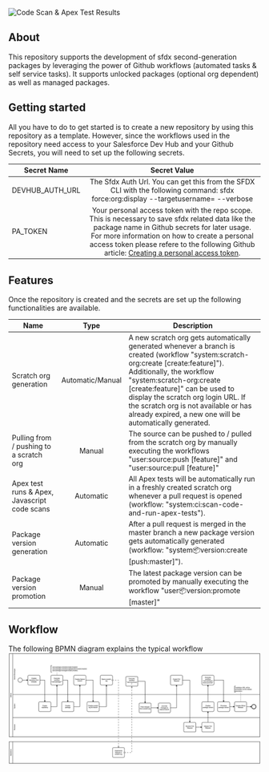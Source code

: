 ![Code Scan & Apex Test Results](../../workflows/system:ci:scan-code-and-run-apex-tests/badge.svg)

## About

This repository supports the development of sfdx second-generation packages by leveraging the power of Github workflows (automated tasks & self service tasks). It supports unlocked packages (optional org dependent) as well as managed packages.

## Getting started

All you have to do to get started is to create a new repository by using this repository as a template.
However, since the workflows used in the repository need access to your Salesforce Dev Hub and your Github Secrets, you will need to set up the following secrets.

| Secret Name     |                                                                                                                                                                                            Secret Value                                                                                                                                                                                            |
| --------------- | :------------------------------------------------------------------------------------------------------------------------------------------------------------------------------------------------------------------------------------------------------------------------------------------------------------------------------------------------------------------------------------------------: |
| DEVHUB_AUTH_URL |                                                                                                                    The Sfdx Auth Url. You can get this from the SFDX CLI with the following command: sfdx force:org:display --targetusername=<your dev hub username> --verbose                                                                                                                     |
| PA_TOKEN        | Your personal access token with the repo scope. This is necessary to save sfdx related data like the package name in Github secrets for later usage. For more information on how to create a personal access token please refere to the following Github article: [Creating a personal access token](https://docs.github.com/en/github/authenticating-to-github/creating-a-personal-access-token). |

## Features

Once the repository is created and the secrets are set up the following functionalities are available.

| Name                                         |       Type       | Description                                                                                                                                                                                                                                                                                                                                                           |
| -------------------------------------------- | :--------------: | --------------------------------------------------------------------------------------------------------------------------------------------------------------------------------------------------------------------------------------------------------------------------------------------------------------------------------------------------------------------- |
| Scratch org generation                       | Automatic/Manual | A new scratch org gets automatically generated whenever a branch is created (workflow "system:scratch-org:create [create:feature]"). Additionally, the workflow "system:scratch-org:create [create:feature]" can be used to display the scratch org login URL. If the scratch org is not available or has already expired, a new one will be automatically generated. |
| Pulling from / pushing to a scratch org      |      Manual      | The source can be pushed to / pulled from the scratch org by manually executing the workflows "user:source:push [feature]" and "user:source:pull [feature]"                                                                                                                                                                                                           |
| Apex test runs & Apex, Javascript code scans |    Automatic     | All Apex tests will be automatically run in a freshly created scratch org whenever a pull request is opened (workflow: "system:ci:scan-code-and-run-apex-tests").                                                                                                                                                                                                     |
| Package version generation                   |    Automatic     | After a pull request is merged in the master branch a new package version gets automatically generated (workflow: "system:package:version:create [push:master]").                                                                                                                                                                                                     |
| Package version promotion                    |      Manual      | The latest package version can be promoted by manually executing the workflow "user:package:version:promote [master]"                                                                                                                                                                                                                                                 |

## Workflow

The following BPMN diagram explains the typical workflow
![Workflow](./images/sfdx-github-wf.png)
